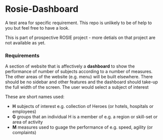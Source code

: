# Rosie-Dashboard

A test area for specific requirement. This repo is unlikely to be of help to you but feel free to have a look.

This is part of prospective ROSIE project - more detials on that project are not available as yet.

### Requirements

A section of website that is affectively a **dashboard** to show the performance of number of subjects according to a number of measures. The other areas of the website (e.g. menu) will be built elsewhere. There should be no sidebar and other features and the dashboard should take-up the full width of the screen. The user would select a subject of interest

These are short names used:

* **H** subjects of interest e.g. collection of Heroes (or hotels, hospitals or employees)
* **G** groups that an individual H is a member of e.g. a region or skill-set or area of activity
* **M** measures used to guage the performance of e.g. speed, agility (or complaints)


